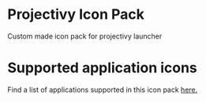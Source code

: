 # Projectivy Icon Pack
Custom made icon pack for projectivy launcher

# Supported application icons
Find a list of applications supported in this icon pack [here.](https://github.com/SicMundus86/ProjectivyIconPack/blob/main/Icons/Application_icon_list)
